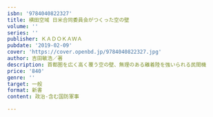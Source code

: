 ```yaml
---
isbn: '9784040822327'
title: 横田空域 日米合同委員会がつくった空の壁
volume: ''
series: ''
publisher: ＫＡＤＯＫＡＷＡ
pubdate: '2019-02-09'
cover: 'https://cover.openbd.jp/9784040822327.jpg'
author: 吉田敏浩／著
description: 首都圏を広く高く覆う空の壁、無理のある離着陸を強いられる民間機
price: '840'
genre: ''
target: 一般
format: 新書
content: 政治-含む国防軍事

---
```

